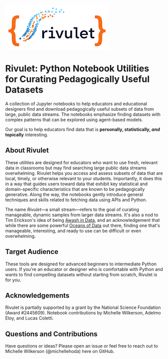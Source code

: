 ![Rivulet icon](rivulet.png)

# Rivulet: Python Notebook Utilities for Curating Pedagogically Useful Datasets

A collection of Jupyter notebooks to help educators and educational designers find and download pedagogically useful subsets of data from large, public data streams. 
The notebooks emphasize finding datasets with complex patterns that can be explored using agent-based models.

Our goal is to help educators find data that is **personally, statistically, *and* topically** interesting.

## About Rivulet

These utilities are designed for educators who want to use fresh, relevant data in classrooms but may find searching large public data streams overwhelming. 
Rivulet helps you access and assess subsets of data that are local, timely, or otherwise relevant to your students. 
Importantly, it does this in a way that guides users toward data that exhibit key statistical and domain-specific characteristics that are known to be pedagogically generative. 
Along the way, the notebooks gently introduce general techniques and skills related to fetching data using APIs and Python. 

The name *Rivulet*—a small stream—refers to the goal of curating manageable, dynamic samples from larger data streams. 
It's also a nod to Tim Erickson's idea of being [Awash in Data](https://codap.xyz/awash/), and an acknowledgement that while there are some powerful [Oceans of Data](https://oceansofdata.org/) out there, finding one that's manageable, interesting, and ready to use can be difficult or even overwhelming.

## Target Audience

These tools are designed for advanced beginners to intermediate Python users. 
If you're an educator or designer who is comfortable with Python and wants to find compelling datasets without starting from scratch, Rivulet is for you.

## Acknowledgements

Rivulet is partially supported by a grant by the National Science Foundation (Award #2445609). 
Notebook contributions by Michelle Wilkerson, Adelmo Eloy, and Lucas Coletti.

## Questions and Contributions

Have questions or ideas? Please open an issue or feel free to reach out to Michelle Wilkerson (@michellehoda) here on GitHub.
